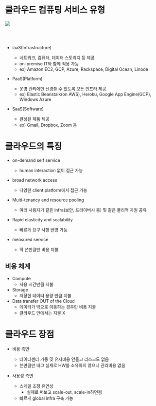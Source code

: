 # 클라우드 컴퓨팅 서비스 유형
<img src='https://kinsta.com/wp-content/uploads/2020/04/responsibilities-of-cloud-service-models.png'></img>

<br><br>

- IaaS(Infrastructure)
	- 네트워크, 컴퓨터, 데이터 스토리지 등 제공
	- on-premise IT와 함께 적용 가능
	- ex) Amazon EC2, GCP, Azure, Rackspace, Digital Ocean, Linode

- PaaS(Platform)
	- 운영 관리에만 신경쓸 수 있도록 모든 인프라 제공
	- ex) Elastic Beanstalk(on AWS), Heroku, Google App Engine(GCP), Windows Azure
	
- SaaS(Software)
	- 완성된 제품 제공
	- ex) Gmail, Dropbox, Zoom 등


# 클라우드의 특징
- on-demand self service
	- human interaction 없이 접근 가능

- broad network access
	- 다양한 client platform에서 접근 가능

- Multi-tenancy and resource pooling
	- 여러 사용자가 같은 infra(보안, 프라이버시 등) 및 같은 물리적 자원 공유

- Rapid elasticity and scalability
	- 빠르게 요구 사항 반영 가능

- measured service
	- 딱 쓴만큼만 비용 지불


## 비용 체계
- Compute
	- 사용 시간만큼 지불
- Storage
	- 저장한 데이터 용량 만큼 지불
- Data transfer OUT of the Cloud
	- 데이터가 밖으로 이동하는 경우만 비용 지불
	- 클라우드 안에서는 지불 X


# 클라우드 장점 
- 비용 측면
	- 데이터센터 가동 및 유지비용 안들고 리스크도 없음
	- 쓴만큼만 내고 실제로 HW를 소유하지 않으니 관리비용 없음

- 사용성 측면
	- 스케일 조정 유연성
		- 실제로 써보고 scale-out, scale-in하면됨
	- 빠르게 global infra 구축 가능

